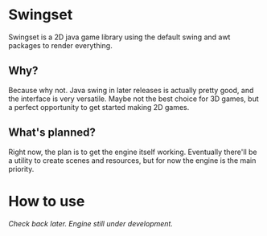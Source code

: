 # Swingset

Swingset is a 2D java game library using the default swing and awt packages to render everything.

## Why?

Because why not. Java swing in later releases is actually pretty good, and the interface is very versatile.
Maybe not the best choice for 3D games, but a perfect opportunity to get started making 2D games.

## What's planned?

Right now, the plan is to get the engine itself working. Eventually there'll be a utility
to create scenes and resources, but for now the engine is the main priority.

# How to use

*Check back later. Engine still under development.*